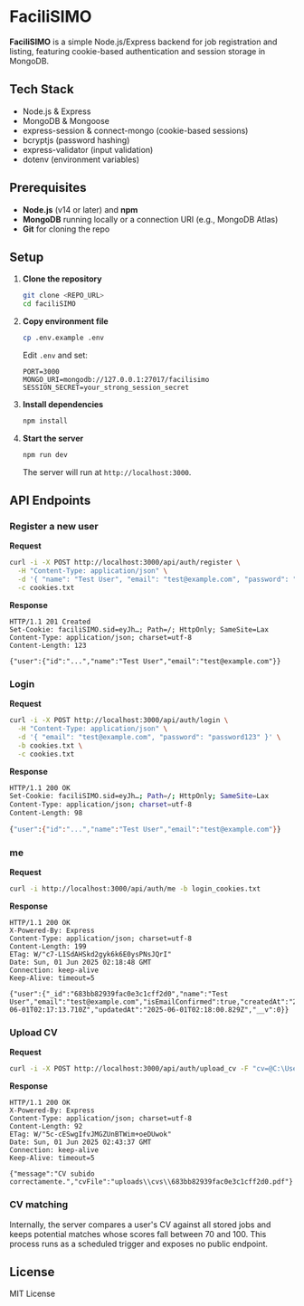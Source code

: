 # FaciliSIMO

**FaciliSIMO** is a simple Node.js/Express backend for job registration and listing, featuring cookie-based authentication and session storage in MongoDB.

## Tech Stack

- Node.js & Express
- MongoDB & Mongoose
- express-session & connect-mongo (cookie-based sessions)
- bcryptjs (password hashing)
- express-validator (input validation)
- dotenv (environment variables)

## Prerequisites

- **Node.js** (v14 or later) and **npm**
- **MongoDB** running locally or a connection URI (e.g., MongoDB Atlas)
- **Git** for cloning the repo

## Setup

1. **Clone the repository**

   ```bash
   git clone <REPO_URL>
   cd faciliSIMO
   ```

2. **Copy environment file**

   ```bash
   cp .env.example .env
   ```

   Edit `.env` and set:

   ```env
   PORT=3000
   MONGO_URI=mongodb://127.0.0.1:27017/facilisimo
   SESSION_SECRET=your_strong_session_secret
   ```

3. **Install dependencies**

   ```bash
   npm install
   ```

4. **Start the server**

   ```bash
   npm run dev
   ```

   The server will run at `http://localhost:3000`.

## API Endpoints

### Register a new user

**Request**
```bash
curl -i -X POST http://localhost:3000/api/auth/register \
  -H "Content-Type: application/json" \
  -d '{ "name": "Test User", "email": "test@example.com", "password": "password123" }' \
  -c cookies.txt
```

**Response**

```
HTTP/1.1 201 Created
Set-Cookie: faciliSIMO.sid=eyJh…; Path=/; HttpOnly; SameSite=Lax
Content-Type: application/json; charset=utf-8
Content-Length: 123

{"user":{"id":"...","name":"Test User","email":"test@example.com"}}
```

### Login

**Request**

```bash
curl -i -X POST http://localhost:3000/api/auth/login \
  -H "Content-Type: application/json" \
  -d '{ "email": "test@example.com", "password": "password123" }' \
  -b cookies.txt \
  -c cookies.txt
```

**Response**

```bash
HTTP/1.1 200 OK
Set-Cookie: faciliSIMO.sid=eyJh…; Path=/; HttpOnly; SameSite=Lax
Content-Type: application/json; charset=utf-8
Content-Length: 98

{"user":{"id":"...","name":"Test User","email":"test@example.com"}}
```

### me

**Request**

```bash
curl -i http://localhost:3000/api/auth/me -b login_cookies.txt

```
**Response**

```
HTTP/1.1 200 OK
X-Powered-By: Express
Content-Type: application/json; charset=utf-8
Content-Length: 199
ETag: W/"c7-L1SdAHSkd2gyk6k6E0ysPNsJQrI"
Date: Sun, 01 Jun 2025 02:18:48 GMT
Connection: keep-alive
Keep-Alive: timeout=5

{"user":{"_id":"683bb82939fac0e3c1cff2d0","name":"Test User","email":"test@example.com","isEmailConfirmed":true,"createdAt":"2025-06-01T02:17:13.710Z","updatedAt":"2025-06-01T02:18:00.829Z","__v":0}}
```

### Upload CV

**Request**

```bash
curl -i -X POST http://localhost:3000/api/auth/upload_cv -F "cv=@C:\Users\user\test_info\sample.pdf;type=application/pdf" -b login_cookies.txt
```
**Response**

```
HTTP/1.1 200 OK
X-Powered-By: Express
Content-Type: application/json; charset=utf-8
Content-Length: 92
ETag: W/"5c-cESwgIfvJMGZUnBTWim+oeDUwok"
Date: Sun, 01 Jun 2025 02:43:37 GMT
Connection: keep-alive
Keep-Alive: timeout=5

{"message":"CV subido correctamente.","cvFile":"uploads\\cvs\\683bb82939fac0e3c1cff2d0.pdf"}
```

### CV matching

Internally, the server compares a user's CV against all stored jobs and keeps potential matches whose scores fall between 70 and 100.
This process runs as a scheduled trigger and exposes no public endpoint.

## License

MIT License
